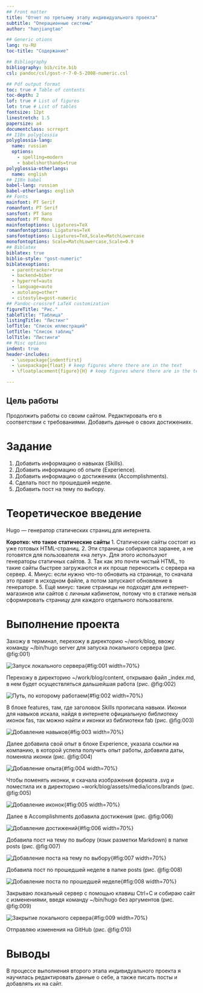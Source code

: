 ```yaml
---
## Front matter
title: "Отчет по третьему этапу индивидуального проекта"
subtitle: "Операционные системы"
author: "hanjiangtao"

## Generic otions
lang: ru-RU
toc-title: "Содержание"

## Bibliography
bibliography: bib/cite.bib
csl: pandoc/csl/gost-r-7-0-5-2008-numeric.csl

## Pdf output format
toc: true # Table of contents
toc-depth: 2
lof: true # List of figures
lot: true # List of tables
fontsize: 12pt
linestretch: 1.5
papersize: a4
documentclass: scrreprt
## I18n polyglossia
polyglossia-lang:
  name: russian
  options:
	- spelling=modern
	- babelshorthands=true
polyglossia-otherlangs:
  name: english
## I18n babel
babel-lang: russian
babel-otherlangs: english
## Fonts
mainfont: PT Serif
romanfont: PT Serif
sansfont: PT Sans
monofont: PT Mono
mainfontoptions: Ligatures=TeX
romanfontoptions: Ligatures=TeX
sansfontoptions: Ligatures=TeX,Scale=MatchLowercase
monofontoptions: Scale=MatchLowercase,Scale=0.9
## Biblatex
biblatex: true
biblio-style: "gost-numeric"
biblatexoptions:
  - parentracker=true
  - backend=biber
  - hyperref=auto
  - language=auto
  - autolang=other*
  - citestyle=gost-numeric
## Pandoc-crossref LaTeX customization
figureTitle: "Рис."
tableTitle: "Таблица"
listingTitle: "Листинг"
lofTitle: "Список иллюстраций"
lotTitle: "Список таблиц"
lolTitle: "Листинги"
## Misc options
indent: true
header-includes:
  - \usepackage{indentfirst}
  - \usepackage{float} # keep figures where there are in the text
  - \floatplacement{figure}{H} # keep figures where there are in the text

---
```


## Цель работы

Продолжить работы со своим сайтом. Редактировать его в соответствии с требованиями. Добавить данные о своих достижениях.

# Задание

1. Добавить информацию о навыках (Skills).
2. Добавить информацию об опыте (Experience).
3. Добавить информацию о достижениях (Accomplishments).
4. Сделать пост по прошедшей неделе.
5. Добавить пост на тему по выбору.


# Теоретическое введение

Hugo — генератор статических страниц для интернета.

**Коротко: что такое статические сайты**
    1. Статические сайты состоят из уже готовых HTML-страниц.
    2. Эти страницы собираются заранее, а не готовятся для пользователя «на лету». Для этого используют генераторы статичных сайтов.
    3. Так как это почти чистый HTML, то такие сайты быстрее загружаются и их проще переносить с сервера на сервер.
    4. Минус: если нужно что-то обновить на странице, то сначала это правят в исходном файле, а потом запускают обновление в генераторе.
    5. Ещё минус: такие страницы не подходят для интернет-магазинов или сайтов с личным кабинетом, потому что в статике нельзя сформировать страницу для каждого отдельного пользователя.


# Выполнение проекта

Захожу в терминал, перехожу в директорию ~/work/blog, ввожу команду ~/bin/hugo server для запуска локального сервера (рис. @fig:001)

![Запуск локального сервера](image/1.png){#fig:001 width=70%}

Перехожу в директорию ~/work/blog/content, открываю файл _index.md, в нем будет осуществляться дальшейшая работа (рис. @fig:002)

![Путь, по которому работаем](image/2.png){#fig:002 width=70%}

В блоке features, там, где заголовок Skills прописала навыки. Иконки для навыков искала, найдя в интернете официальную библиотеку иконок fas, так можно найти и иконки из библиотеки fab (рис. @fig:003)

![Добавление навыков](image/3.png){#fig:003 width=70%}

Далее добавила свой опыт в блоке Experience, указала ссылки на компанию, в которой успела получить опыт работы, добавила даты, поменяла иконки (рис. @fig:004)

![Добавление опыта](image/4.png){#fig:004 width=70%}

Чтобы поменять иконки, я скачала изображения формата .svg и поместила их в директорию ~work/blog/assets/media/icons/brands (рис. @fig:005)

![Добавление иконок](image/5.png){#fig:005 width=70%}

Далее в Accomplishments добавила достижения (рис. @fig:006)

![Добавление достижений](image/6.png){#fig:006 width=70%}

Добавила пост на тему по выбору (язык разметки Markdown) в папке posts (рис. @fig:007)

![Добавление поста на тему по выбору](image/7.png){#fig:007 width=70%}

Добавила пост по прошедшей неделе в папке posts (рис. @fig:008)

![Добавление поста по прошедшей неделе](image/8.png){#fig:008 width=70%}

Закрываю локальный сервер с помощью клавиш Ctrl+C и собираю сайт с изменениями, введя команду ~/bin/hugo без аргументов (рис. @fig:009)

![Закрытие локального сервера](image/10.png){#fig:009 width=70%}

Отправляю изменения на GitHub (рис. @fig:010)


# Выводы

В процессе выполнения второго этапа индивидуального проекта я научилась редактировать данные о себе, а также писать посты и добавлять их на сайт.
